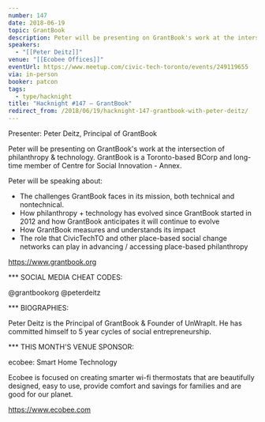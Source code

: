```yaml
---
number: 147
date: 2018-06-19
topic: GrantBook
description: Peter will be presenting on GrantBook's work at the intersection of philanthropy & technology. GrantBook is a Toronto-based BCorp and long-time member of Centre for Social Innovation - Annex.
speakers:
  - "[[Peter Deitz]]"
venue: "[[Ecobee Offices]]"
eventUrl: https://www.meetup.com/civic-tech-toronto/events/249119655
via: in-person
booker: patcon
tags:
  - type/hacknight
title: "Hacknight #147 – GrantBook"
redirect_from: /2018/06/19/hacknight-147-grantbook-with-peter-deitz/
---
```


Presenter: Peter Deitz, Principal of GrantBook

Peter will be presenting on GrantBook's work at the intersection of philanthropy & technology. GrantBook is a Toronto-based BCorp and long-time member of Centre for Social Innovation - Annex.

Peter will be speaking about:
- The challenges GrantBook faces in its mission, both technical and nontechnical.
- How philanthropy + technology has evolved since GrantBook started in 2012 and how GrantBook anticipates it will continue to evolve
- How GrantBook measures and understands its impact
- The role that CivicTechTO and other place-based social change networks can play in advancing / accessing place-based philanthropy

https://www.grantbook.org

*** SOCIAL MEDIA CHEAT CODES:

@grantbookorg @peterdeitz 

*** BIOGRAPHIES:

Peter Deitz is the Principal of GrantBook & Founder of UnWrapIt. He has committed himself to 5 year cycles of social entrepreneurship.

*** THIS MONTH'S VENUE SPONSOR:

ecobee: Smart Home Technology

Ecobee is focused on creating smarter wi-fi thermostats that are beautifully designed, easy to use, provide comfort and savings for families and are good for our planet.

https://www.ecobee.com
